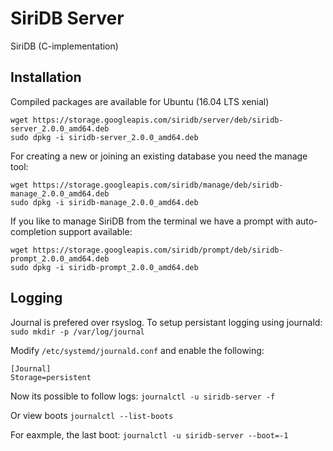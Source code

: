SiriDB Server
=============

SiriDB (C-implementation)

Installation
------------

Compiled packages are available for Ubuntu (16.04 LTS xenial)

	wget https://storage.googleapis.com/siridb/server/deb/siridb-server_2.0.0_amd64.deb
	sudo dpkg -i siridb-server_2.0.0_amd64.deb
	
For creating a new or joining an existing database you need the manage tool:

	wget https://storage.googleapis.com/siridb/manage/deb/siridb-manage_2.0.0_amd64.deb
	sudo dpkg -i siridb-manage_2.0.0_amd64.deb
	
If you like to manage SiriDB from the terminal we have a prompt with auto-completion support available:

	wget https://storage.googleapis.com/siridb/prompt/deb/siridb-prompt_2.0.0_amd64.deb
	sudo dpkg -i siridb-prompt_2.0.0_amd64.deb

Logging
-------
Journal is prefered over rsyslog. To setup persistant logging using journald:
`sudo mkdir -p /var/log/journal`

Modify `/etc/systemd/journald.conf` and enable the following:

	[Journal]
	Storage=persistent

	
Now its possible to follow logs:
`journalctl -u siridb-server -f`

Or view boots
`journalctl --list-boots`

For eaxmple, the last boot:
`journalctl -u siridb-server --boot=-1`
